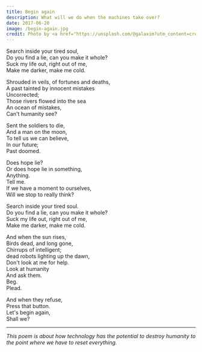 ```yaml
---
title: Begin again
description: What will we do when the machines take over?
date: 2017-06-20
image: /begin-again.jpg
credit: Photo by <a href="https://unsplash.com/@galaxim?utm_content=creditCopyText&utm_medium=referral&utm_source=unsplash">은 하</a> on <a href="https://unsplash.com/photos/silhouette-of-birds-perching-on-bar-1lX-nwTq_1c?utm_content=creditCopyText&utm_medium=referral&utm_source=unsplash">Unsplash</a>
---
```


Search inside your tired soul,  
Do you find a lie, can you make it whole?  
Suck my life out, right out of me,  
Make me darker, make me cold.

Shrouded in veils, of fortunes and deaths,  
A past tainted by innocent mistakes  
Uncorrected;  
Those rivers flowed into the sea  
An ocean of mistakes,  
Can't humanity see?

Sent the soldiers to die,  
And a man on the moon,  
To tell us we can believe,  
In our future;  
Past doomed.  

Does hope lie?  
Or does hope lie in something,  
Anything.  
Tell me.  
If we have a moment to ourselves,  
Will we stop to really think?  

Search inside your tired soul.  
Do you find a lie, can you make it whole?  
Suck my life out, right out of me,  
Make me darker, make me cold.  

And when the sun rises,  
Birds dead, and long gone,  
Chirrups of intelligent;  
dead robots lighting up the dawn,  
Don't look at me for help.  
Look at humanity  
And ask them.  
Beg.  
Plead.  

And when they refuse,  
Press that button.  
Let's begin again,  
Shall we?  

* * *

*This poem is about how technology has the potential to destroy humanity to the point where we have to reset everything.*